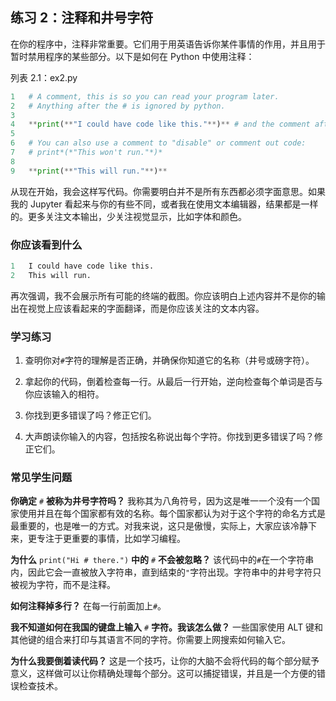 ## 练习 2：注释和井号字符

在你的程序中，注释非常重要。它们用于用英语告诉你某件事情的作用，并且用于暂时禁用程序的某些部分。以下是如何在 Python 中使用注释：

列表 2.1：ex2.py

```py
1   # A comment, this is so you can read your program later.
2   # Anything after the # is ignored by python.
3
4   **print(**"I could have code like this."**)** # and the comment after is ignored
5
6   # You can also use a comment to "disable" or comment out code:
7   # print*(*"This won't run."*)*
8
9   **print(**"This will run."**)**
```

从现在开始，我会这样写代码。你需要明白并不是所有东西都必须字面意思。如果我的 Jupyter 看起来与你的有些不同，或者我在使用文本编辑器，结果都是一样的。更多关注文本输出，少关注视觉显示，比如字体和颜色。

### 你应该看到什么

```py
1   I could have code like this.
2   This will run.
```

再次强调，我不会展示所有可能的终端的截图。你应该明白上述内容并不是你的输出在视觉上应该看起来的字面翻译，而是你应该关注的文本内容。

### 学习练习

1.  查明你对`#`字符的理解是否正确，并确保你知道它的名称（井号或磅字符）。

2.  拿起你的代码，倒着检查每一行。从最后一行开始，逆向检查每个单词是否与你应该输入的相符。

3.  你找到更多错误了吗？修正它们。

4.  大声朗读你输入的内容，包括按名称说出每个字符。你找到更多错误了吗？修正它们。

### 常见学生问题

**你确定** `#` **被称为井号字符吗？** 我称其为八角符号，因为这是唯一一个没有一个国家使用并且在每个国家都有效的名称。每个国家都认为对于这个字符的命名方式是最重要的，也是唯一的方式。对我来说，这只是傲慢，实际上，大家应该冷静下来，更专注于更重要的事情，比如学习编程。

**为什么** `print("Hi # there.")` **中的** `#` **不会被忽略？** 该代码中的`#`在一个字符串内，因此它会一直被放入字符串，直到结束的`"`字符出现。字符串中的井号字符只被视为字符，而不是注释。

**如何注释掉多行？** 在每一行前面加上`#`。

**我不知道如何在我国的键盘上输入** `#` **字符。我该怎么做？** 一些国家使用 ALT 键和其他键的组合来打印与其语言不同的字符。你需要上网搜索如何输入它。

**为什么我要倒着读代码？** 这是一个技巧，让你的大脑不会将代码的每个部分赋予意义，这样做可以让你精确处理每个部分。这可以捕捉错误，并且是一个方便的错误检查技术。
